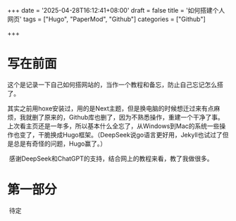 +++
date = '2025-04-28T16:12:41+08:00'
draft = false
title = '如何搭建个人网页'
tags = ["Hugo", "PaperMod", "Github"]
categories = ["Github"]

+++


# 写在前面

​	这个是记录一下自己如何搭网站的，当作一个教程和备忘，防止自己忘记怎么搭了。

​	其实之前用hoxe安装过，用的是Next主题，但是换电脑的时候想迁过来有点麻烦，我就删了原来的，Github库也删了，因为不熟悉操作，重建一个干净了事。上次看主页还是一年多，所以基本什么全忘了，从Windows到Mac的系统一些操作也变了，干脆换成Hugo框架。（DeepSeek说go语言更好用，Jekyll也试过了但是总是有奇怪的问题，Hugo赢了。）

​	感谢DeepSeek和ChatGPT的支持，结合网上的教程来看，教了我做很多。

# 第一部分

​	待定
